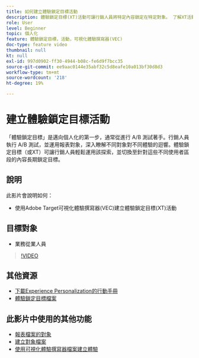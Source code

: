 ```yaml
---
title: 如何建立體驗鎖定目標活動
description: 體驗鎖定目標(XT)活動可讓行銷人員將特定內容鎖定在特定對象。 了解XT活動的優點，以及如何建立和使用這些優點。
role: User
level: Beginner
topic: 個人化
feature: 體驗鎖定目標，活動，可視化體驗撰寫器(VEC)
doc-type: feature video
thumbnail: null
kt: null
exl-id: 997d0902-ff30-4944-b08c-fe6d9f7bcc35
source-git-commit: ee9aac0144e35abf32c5d8eafe10a013bf30d8d3
workflow-type: tm+mt
source-wordcount: '218'
ht-degree: 19%

---
```


# 建立體驗鎖定目標活動

「體驗鎖定目標」是邁向個人化的第一步，通常從進行 A/B 測試著手。行銷人員執行 A/B 測試，並運用報表對象，深入瞭解不同對象對不同體驗的迴響。體驗鎖定目標（或XT）可讓行銷人員輕鬆運用該探索，並切換至針對這些不同使用者區段的內容長期鎖定目標。

## 說明

此影片會說明如何：

* 使用Adobe Target可視化體驗撰寫器(VEC)建立體驗鎖定目標(XT)活動

## 目標對象

* 業務從業人員

>[!VIDEO](https://video.tv.adobe.com/v/22418?quality=12)

## 其他資源

* [下載Experience Personalization的行動手冊](https://guided.adobe.com/?promoid=K42KVXHD&amp;mv=other&amp;search=personalization+playbook#recommended/solutions/target)
* [體驗鎖定目標檔案](https://docs.adobe.com/content/help/en/target/using/activities/experience-targeting/experience-target.html)

## 此影片中使用的其他功能

* [報表檔案的對象](https://docs.adobe.com/help/en/target/using/audiences/managing-audience-filters.html)
* [建立對象檔案](https://docs.adobe.com/content/help/en/target/using/audiences/create-audiences/create-audience.html)
* [使用可視化體驗撰寫器檔案建立體驗](https://docs.adobe.com/content/help/en/target/using/experiences/experiences.html)
